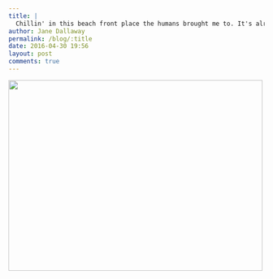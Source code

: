 ```yaml
---
title: |
  Chillin' in this beach front place the humans brought me to. It's alright I guess
author: Jane Dallaway
permalink: /blog/:title
date: 2016-04-30 19:56
layout: post
comments: true
---
```


<div><a href="//static.skitters.dallaway.com/tp_IMG_8182.JPG"><img src="//static.skitters.dallaway.com/tp_thumb_IMG_8182.JPG" width="500" height="375"/></a></div>



  

      
